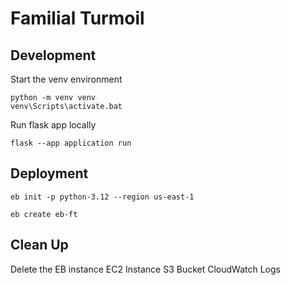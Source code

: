 # Familial Turmoil

## Development

Start the venv environment
```
python -m venv venv
venv\Scripts\activate.bat
```

Run flask app locally
```
flask --app application run
```

## Deployment
```
eb init -p python-3.12 --region us-east-1

eb create eb-ft
```

## Clean Up
Delete the EB instance
EC2 Instance
S3 Bucket
CloudWatch Logs


